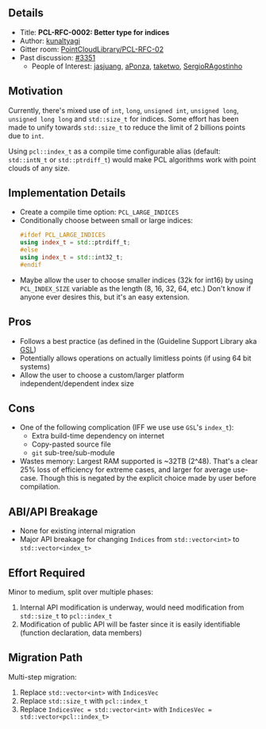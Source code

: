 ## Details

* Title: **PCL-RFC-0002: Better type for indices**
* Author: [kunaltyagi]
* Gitter room: [PointCloudLibrary/PCL-RFC-02](https://gitter.im/PointCloudLibrary/PCL-RFC-02)
* Past discussion: [#3351](https://github.com/PointCloudLibrary/pcl/issues/3351)
  * People of Interest: [jasjuang], [aPonza], [taketwo], [SergioRAgostinho]

[kunaltyagi]: https://github.com/kunaltyagi
[jasjuang]: https://github.com/jasjuang
[aPonza]: https://github.com/aPonza
[SergioRAgostinho]: https://github.com/SergioRAgostinho
[taketwo]: https://github.com/taketwo

## Motivation
Currently, there's mixed use of `int`, `long`, `unsigned int`, `unsigned long`, `unsigned long long` and `std::size_t` for indices. Some effort has been made to unify towards `std::size_t` to reduce the limit of 2 billions points due to `int`.

Using `pcl::index_t` as a compile time configurable alias (default: `std::intN_t` or `std::ptrdiff_t`) would make PCL algorithms work with point clouds of any size.

## Implementation Details
* Create a compile time option: `PCL_LARGE_INDICES`
* Conditionally choose between small or large indices:
    ```cpp
    #ifdef PCL_LARGE_INDICES
    using index_t = std::ptrdiff_t;
    #else
    using index_t = std::int32_t;
    #endif
    ```
* Maybe allow the user to choose smaller indices (32k for int16) by using `PCL_INDEX_SIZE` variable as the length (8, 16, 32, 64, etc.) Don't know if anyone ever desires this, but it's an easy extension.

## Pros
* Follows a best practice (as defined in the (Guideline Support Library aka [GSL](https://github.com/microsoft/GSL/))
* Potentially allows operations on actually limitless points (if using 64 bit systems)
* Allow the user to choose a custom/larger platform independent/dependent index size

## Cons
* One of the following complication (IFF we use use `GSL`'s `index_t`):
  * Extra build-time dependency on internet
  * Copy-pasted source file
  * `git` sub-tree/sub-module
* Wastes memory: Largest RAM supported is ~32TB (2^48). That's a clear 25% loss of efficiency for extreme cases, and larger for average use-case. Though this is negated by the explicit choice made by user before compilation.

## ABI/API Breakage
* None for existing internal migration
* Major API breakage for changing `Indices` from `std::vector<int>` to `std::vector<index_t>`

## Effort Required
Minor to medium, split over multiple phases:
1. Internal API modification is underway, would need modification from `std::size_t` to `pcl::index_t`
2. Modification of public API will be faster since it is easily identifiable (function declaration, data members)

## Migration Path
Multi-step migration:
1. Replace `std::vector<int>` with `IndicesVec`
2. Replace `std::size_t` with `pcl::index_t`
3. Replace `IndicesVec = std::vector<int>` with `IndicesVec = std::vector<pcl::index_t>`